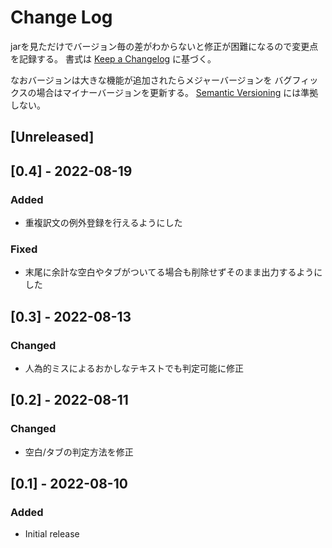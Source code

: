 # Change Log
jarを見ただけでバージョン毎の差がわからないと修正が困難になるので変更点を記録する。
書式は [Keep a Changelog](http://keepachangelog.com/) に基づく。

なおバージョンは大きな機能が追加されたらメジャーバージョンを
バグフィックスの場合はマイナーバージョンを更新する。
[Semantic Versioning](http://semver.org/) には準拠しない。

## [Unreleased]

## [0.4] - 2022-08-19
### Added
- 重複訳文の例外登録を行えるようにした

### Fixed
- 末尾に余計な空白やタブがついてる場合も削除せずそのまま出力するようにした

## [0.3] - 2022-08-13
### Changed
- 人為的ミスによるおかしなテキストでも判定可能に修正

## [0.2] - 2022-08-11
### Changed
- 空白/タブの判定方法を修正

## [0.1] - 2022-08-10
### Added
- Initial release
